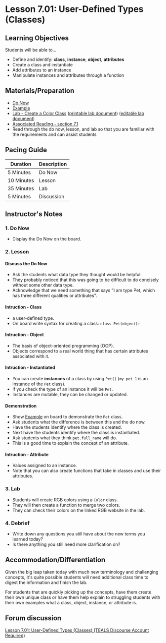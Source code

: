 # Lesson 7.01: User-Defined Types (Classes)

## Learning Objectives

Students will be able to...

* Define and identify: **class**, **instance**, **object**, **attributes**
* Create a class and instantiate
* Add attributes to an instance
* Manipulate instances and attributes through a function

## Materials/Preparation

* [Do Now]
* [Example]
* [Lab - Create a Color Class] ([printable lab document]) ([editable lab document])
* [Associated Reading - section 7.1](https://tealsk12.gitbook.io/intro-cs-2/readings#7-1)
* Read through the do now, lesson, and lab so that you are familiar with the requirements and can assist students

## Pacing Guide

| **Duration**   | **Description** |
| ---------- | ----------- |
| 5 Minutes  | Do Now      |
| 10 Minutes | Lesson      |
| 35 Minutes | Lab         |
| 5 Minutes | Discussion  |

## Instructor's Notes

### 1. Do Now

* Display the Do Now on the board.

### 2. Lesson

#### Discuss the Do Now

* Ask the students what data type they thought would be helpful.
* They probably noticed that this was going to be difficult to do concisely without some other data type.
* Acknowledge that we need something that says "I am type Pet, which has three different qualities or attributes".

#### Intruction - Class

* a user-defined type.
* On board write syntax for creating a class: `class Pet(object):`

#### Intruction - Object

* The basis of object-oriented programming (OOP).
* Objects correspond to a real world thing that has certain attributes associated with it.

#### Intruction - Instantiated

* You can create **instances** of a class by using `Pet()` (`my_pet_1` is an instance of the `Pet` class).
* If you check the type of an instance it will be `Pet`.
* Instances are mutable, they can be changed or updated.

#### Demonstration

* Show [Example] on board to demonstrate the `Pet` class.
* Ask students what the difference is between this and the do now.
* Have the students identify where the class is created.
* Next have the students identify where the class is instantiated.
* Ask students what they think `pet.full_name` will do.
* This is a good time to explain the concept of an attribute.

#### Intruction - Attribute

* Values assigned to an instance.
* Note that you can also create functions that take in classes and use their attributes.

### 3. Lab

* Students will create RGB colors using a `Color` class.
* They will then create a function to merge two colors.  
* They can check their colors on the linked RGB website in the lab.

### 4. Debrief

* Write down any questions you still have about the new terms you learned today?
* Is there anything you still need more clarification on?

## Accommodation/Differentiation

Given the big leap taken today with much new terminology and challenging concepts, it's quite possible students will need additional class time to digest the information and finish the lab.

For students that are quickly picking up the concepts, have them create their own unique class or have them help explain to struggling students with their own examples what a class, object, instance, or attribute is.

## Forum discussion

[Lesson 7.01: User-Defined Types (Classes) (TEALS Discourse Account Required)](https://forums.tealsk12.org/c/2nd-semester-unit-7-classes/lesson-7-01-user-defined-types-classes)

[Do Now]:do_now.md
[Lab - Create a Color Class]:lab.md
[Example]:example.md
[printable lab document]: lab.pdf
[editable lab document]: lab.docx

